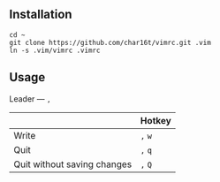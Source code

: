 ## Installation

    cd ~
    git clone https://github.com/char16t/vimrc.git .vim
    ln -s .vim/vimrc .vimrc

## Usage

Leader &mdash; `,`
 
|| Hotkey |
|---|---|
| Write | `,` `w` |
| Quit | `,` `q` |
| Quit without saving changes | `,` `Q` |

